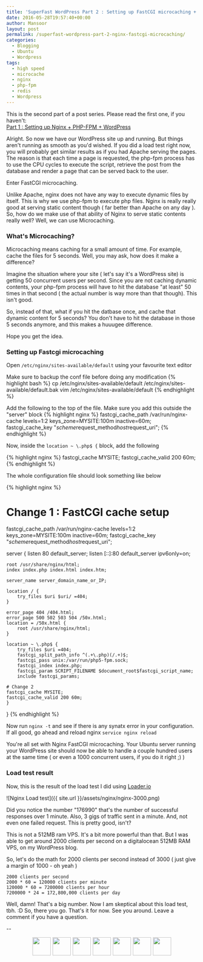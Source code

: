 ```yaml
---
title: 'SuperFast WordPress Part 2 : Setting up FastCGI microcaching + Load tests'
date: 2016-05-28T19:57:40+00:00
author: Mansoor
layout: post
permalink: /superfast-wordpress-part-2-nginx-fastcgi-microcaching/
categories:
  - Blogging
  - Ubuntu
  - Wordpress
tags:
  - high speed
  - microcache
  - nginx
  - php-fpm
  - redis
  - Wordpress
---
```

This is the second part of a post series. Please read the first one, if you haven't:   
[Part 1 : Setting up Nginx + PHP-FPM + WordPress](https://digitz.org/blog/superfast-wordpress-part-1-nginx-php-fpm/)

Alright. So now we have our WordPress site up and running. But things aren't running as smooth as you'd wished. If you did a load test right now, you will probably get similar results as if you had Apache serving the pages. The reason is that each time a page is requested, the php-fpm process has to use the CPU cycles to execute the script, retrieve the post from the database and render a page that can be served back to the user.

Enter FastCGI microcaching. 

Unlike Apache, nginx does not have any way to execute dynamic files by itself. This is why we use php-fpm to execute php files. Nginx is really really good at serving static content though ( far better than Apache on any day ).
So, how do we make use of that ability of Nginx to serve static contents really well? Well, we can use Microcaching. 

### What's Microcaching?

Microcaching means caching for a small amount of time. For example, cache the files for 5 seconds. Well, you may ask, how does it make a difference?

Imagine the situation where your site ( let's say it's a WordPress site) is getting 50 concurrent users per second. Since you are not caching dynamic contents, your php-fpm process will have to hit the database "at least" 50 times in that second ( the actual number is way more than that though). This isn't good.  

So, instead of that, what if you hit the datbase once, and cache that dynamic content for 5 seconds? You don't have to hit the database in those 5 seconds anymore, and this makes a huuugee difference.  

Hope you get the idea.

### Setting up Fastcgi microcaching

Open `/etc/nginx/sites-available/default` using your favourite text editor

Make sure to backup the conf file before doing any modification
{% highlight bash %}
cp /etc/nginx/sites-available/default /etc/nginx/sites-available/default.bak
vim /etc/nginx/sites-available/default
{% endhighlight %}

Add the following to the top of the file. Make sure you add this outside the "server" block
{% highlight nginx %}
fastcgi_cache_path /var/run/nginx-cache levels=1:2 keys_zone=MYSITE:100m inactive=60m;
fastcgi_cache_key "$scheme$request_method$host$request_uri";
{% endhighlight %}

Now, inside the `location ~ \.php$ {` block, add the following

{% highlight nginx %}
fastcgi_cache MYSITE;
fastcgi_cache_valid 200 60m;
{% endhighlight %}

The whole configuration file should look something like below

{% highlight nginx %}
# Change 1 : FastCGI cache setup
fastcgi_cache_path /var/run/nginx-cache levels=1:2 keys_zone=MYSITE:100m inactive=60m;
fastcgi_cache_key "$scheme$request_method$host$request_uri";

server {
    listen 80 default_server;
    listen [::]:80 default_server ipv6only=on;

    root /usr/share/nginx/html;
    index index.php index.html index.htm;

    server_name server_domain_name_or_IP;

    location / {
        try_files $uri $uri/ =404;
    }

    error_page 404 /404.html;
    error_page 500 502 503 504 /50x.html;
    location = /50x.html {
        root /usr/share/nginx/html;
    }

    location ~ \.php$ {
        try_files $uri =404;
        fastcgi_split_path_info ^(.+\.php)(/.+)$;
        fastcgi_pass unix:/var/run/php5-fpm.sock;
        fastcgi_index index.php;
        fastcgi_param SCRIPT_FILENAME $document_root$fastcgi_script_name;
        include fastcgi_params;

	# Change 2 
	fastcgi_cache MYSITE;
	fastcgi_cache_valid 200 60m;
    }
}
{% endhighlight %}

Now run `nginx -t` and see if there is any synatx error in your configuration. 
If all good, go ahead and reload nginx `service nginx reload`

You're all set with Nginx FastCGI microcaching. Your Ubuntu server running your WordPress site should now be able to
handle a couple hundred users at the same time ( or even a 1000 concurrent users, if you do it right ;) )

### Load test result
Now, this is the result of the load test I did using [Loader.io](http://loader.io) 

![Nginx Load test]({{ site.url }}/assets/nginx/nginx-3000.png)

Did you notice the number "176990" that's the number of successful responses over 1 minute.
Also, 3 gigs of traffic sent in a minute. And, not even one failed request. This is pretty good, isn't?

This is not a 512MB ram VPS. It's a bit more powerful than that. But I was able to get around
2000 clients per second on a digitalocean 512MB RAM VPS, on my WordPress blog. 

So, let's do the math for 2000 clients per second instead of 3000 ( just give a margin of 1000 - oh yeah )

    2000 clients per second
    2000 * 60 = 120000 clients per minute
    120000 * 60 = 7200000 clients per hour
    7200000 * 24 = 172,800,000 clients per day

Well, damn! That's a big number. Now I am skeptical about this load test, tbh. :D
So, there you go. That's it for now. See you around. Leave a comment if you have a question. 

--
<div class="synved-social-container synved-social-container-share" style="text-align: center">
  <a class="synved-social-button synved-social-button-share synved-social-size-48 synved-social-resolution-single synved-social-provider-facebook nolightbox" data-provider="facebook" target="_blank" rel="nofollow" title="Share on Facebook" href="http://www.facebook.com/sharer.php?u=https%3A%2F%2Fdigitz.org%2Fblog%2Fwp-admin%2Fexport.php%3Ftype%3Djekyll&#038;t=SuperFast%20WordPress%20Part%201%20%3A%20Setting%20up%20Nginx%20%2B%20PHP-FPM%20%2B%20WordPress&#038;s=100&#038;p&#091;url&#093;=https%3A%2F%2Fdigitz.org%2Fblog%2Fwp-admin%2Fexport.php%3Ftype%3Djekyll&#038;p&#091;images&#093;&#091;0&#093;=&#038;p&#091;title&#093;=SuperFast%20WordPress%20Part%201%20%3A%20Setting%20up%20Nginx%20%2B%20PHP-FPM%20%2B%20WordPress" style="font-size: 0px; width:48px;height:48px;margin:0;margin-bottom:5px;margin-right:5px;"><img alt="Facebook" title="Share on Facebook" class="synved-share-image synved-social-image synved-social-image-share" style="display: inline; width:48px;height:48px; margin: 0; padding: 0; border: none; box-shadow: none;" src="https://i0.wp.com/digitz.org/blog/wp-content/plugins/social-media-feather/synved-social/image/social/regular/96x96/facebook.png?resize=48%2C48&#038;ssl=1" data-recalc-dims="1" /></a><a class="synved-social-button synved-social-button-share synved-social-size-48 synved-social-resolution-single synved-social-provider-twitter nolightbox" data-provider="twitter" target="_blank" rel="nofollow" title="Share on Twitter" href="http://twitter.com/share?url=https%3A%2F%2Fdigitz.org%2Fblog%2Fwp-admin%2Fexport.php%3Ftype%3Djekyll&#038;text=Hey%20check%20this%20out" style="font-size: 0px; width:48px;height:48px;margin:0;margin-bottom:5px;margin-right:5px;"><img alt="twitter" title="Share on Twitter" class="synved-share-image synved-social-image synved-social-image-share" style="display: inline; width:48px;height:48px; margin: 0; padding: 0; border: none; box-shadow: none;" src="https://i1.wp.com/digitz.org/blog/wp-content/plugins/social-media-feather/synved-social/image/social/regular/96x96/twitter.png?resize=48%2C48&#038;ssl=1" data-recalc-dims="1" /></a><a class="synved-social-button synved-social-button-share synved-social-size-48 synved-social-resolution-single synved-social-provider-google_plus nolightbox" data-provider="google_plus" target="_blank" rel="nofollow" title="Share on Google+" href="https://plus.google.com/share?url=https%3A%2F%2Fdigitz.org%2Fblog%2Fwp-admin%2Fexport.php%3Ftype%3Djekyll" style="font-size: 0px; width:48px;height:48px;margin:0;margin-bottom:5px;margin-right:5px;"><img alt="google_plus" title="Share on Google+" class="synved-share-image synved-social-image synved-social-image-share" style="display: inline; width:48px;height:48px; margin: 0; padding: 0; border: none; box-shadow: none;" src="https://i1.wp.com/digitz.org/blog/wp-content/plugins/social-media-feather/synved-social/image/social/regular/96x96/google_plus.png?resize=48%2C48&#038;ssl=1" data-recalc-dims="1" /></a><a class="synved-social-button synved-social-button-share synved-social-size-48 synved-social-resolution-single synved-social-provider-reddit nolightbox" data-provider="reddit" target="_blank" rel="nofollow" title="Share on Reddit" href="http://www.reddit.com/submit?url=https%3A%2F%2Fdigitz.org%2Fblog%2Fwp-admin%2Fexport.php%3Ftype%3Djekyll&#038;title=SuperFast%20WordPress%20Part%201%20%3A%20Setting%20up%20Nginx%20%2B%20PHP-FPM%20%2B%20WordPress" style="font-size: 0px; width:48px;height:48px;margin:0;margin-bottom:5px;margin-right:5px;"><img alt="reddit" title="Share on Reddit" class="synved-share-image synved-social-image synved-social-image-share" style="display: inline; width:48px;height:48px; margin: 0; padding: 0; border: none; box-shadow: none;" src="https://i2.wp.com/digitz.org/blog/wp-content/plugins/social-media-feather/synved-social/image/social/regular/96x96/reddit.png?resize=48%2C48&#038;ssl=1" data-recalc-dims="1" /></a><a class="synved-social-button synved-social-button-share synved-social-size-48 synved-social-resolution-single synved-social-provider-pinterest nolightbox" data-provider="pinterest" target="_blank" rel="nofollow" title="Pin it with Pinterest" href="http://pinterest.com/pin/create/button/?url=https%3A%2F%2Fdigitz.org%2Fblog%2Fwp-admin%2Fexport.php%3Ftype%3Djekyll&#038;media=&#038;description=SuperFast%20WordPress%20Part%201%20%3A%20Setting%20up%20Nginx%20%2B%20PHP-FPM%20%2B%20WordPress" style="font-size: 0px; width:48px;height:48px;margin:0;margin-bottom:5px;margin-right:5px;"><img alt="pinterest" title="Pin it with Pinterest" class="synved-share-image synved-social-image synved-social-image-share" style="display: inline; width:48px;height:48px; margin: 0; padding: 0; border: none; box-shadow: none;" src="https://i2.wp.com/digitz.org/blog/wp-content/plugins/social-media-feather/synved-social/image/social/regular/96x96/pinterest.png?resize=48%2C48&#038;ssl=1" data-recalc-dims="1" /></a><a class="synved-social-button synved-social-button-share synved-social-size-48 synved-social-resolution-single synved-social-provider-linkedin nolightbox" data-provider="linkedin" target="_blank" rel="nofollow" title="Share on Linkedin" href="http://www.linkedin.com/shareArticle?mini=true&#038;url=https%3A%2F%2Fdigitz.org%2Fblog%2Fwp-admin%2Fexport.php%3Ftype%3Djekyll&#038;title=SuperFast%20WordPress%20Part%201%20%3A%20Setting%20up%20Nginx%20%2B%20PHP-FPM%20%2B%20WordPress" style="font-size: 0px; width:48px;height:48px;margin:0;margin-bottom:5px;margin-right:5px;"><img alt="linkedin" title="Share on Linkedin" class="synved-share-image synved-social-image synved-social-image-share" style="display: inline; width:48px;height:48px; margin: 0; padding: 0; border: none; box-shadow: none;" src="https://i1.wp.com/digitz.org/blog/wp-content/plugins/social-media-feather/synved-social/image/social/regular/96x96/linkedin.png?resize=48%2C48&#038;ssl=1" data-recalc-dims="1" /></a><a class="synved-social-button synved-social-button-share synved-social-size-48 synved-social-resolution-single synved-social-provider-mail nolightbox" data-provider="mail" rel="nofollow" title="Share by email" href="mailto:?subject=SuperFast%20WordPress%20Part%201%20%3A%20Setting%20up%20Nginx%20%2B%20PHP-FPM%20%2B%20WordPress&#038;body=Hey%20check%20this%20out:%20https%3A%2F%2Fdigitz.org%2Fblog%2Fwp-admin%2Fexport.php%3Ftype%3Djekyll" style="font-size: 0px; width:48px;height:48px;margin:0;margin-bottom:5px;"><img alt="mail" title="Share by email" class="synved-share-image synved-social-image synved-social-image-share" style="display: inline; width:48px;height:48px; margin: 0; padding: 0; border: none; box-shadow: none;" src="https://i1.wp.com/digitz.org/blog/wp-content/plugins/social-media-feather/synved-social/image/social/regular/96x96/mail.png?resize=48%2C48&#038;ssl=1" data-recalc-dims="1" /></a>
</div>
